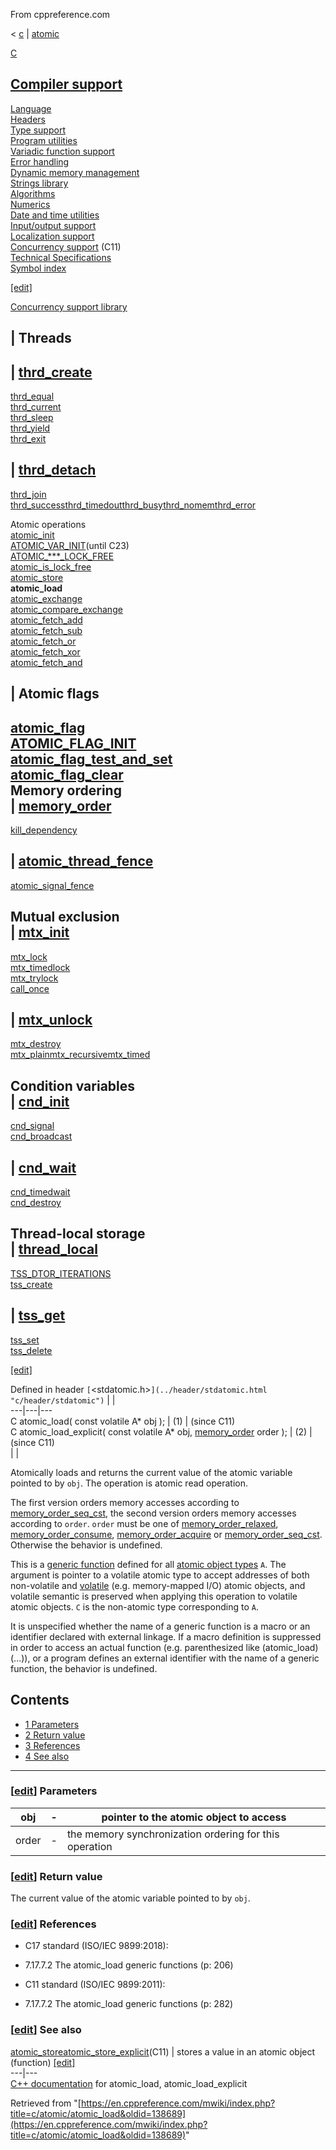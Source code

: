 From cppreference.com

< [c](../../c.html "c")‎ | [atomic](../atomic.html "c/atomic")

[ C](../../c.html "c")

[Compiler support](../compiler_support.html "c/compiler support")  
---  
[Language](../language.html "c/language")  
[Headers](../header.html "c/header")  
[Type support](../types.html "c/types")  
[Program utilities](../program.html "c/program")  
[Variadic function support](../variadic.html "c/variadic")  
[Error handling](../error.html "c/error")  
[Dynamic memory management](../memory.html "c/memory")  
[Strings library](../string.html "c/string")  
[Algorithms](../algorithm.html "c/algorithm")  
[Numerics](../numeric.html "c/numeric")  
[Date and time utilities](../chrono.html "c/chrono")  
[Input/output support](../io.html "c/io")  
[Localization support](../locale.html "c/locale")  
[Concurrency support](../thread.html "c/thread") (C11)  
[Technical Specifications](../experimental.html "c/experimental")  
[Symbol index](../index.html "c/symbol index")  
  
[[edit]](https://en.cppreference.com/mwiki/index.php?title=Template:c/navbar_content&action=edit)

[ Concurrency support library](../thread.html "c/thread")

|  Threads  
---  
| [thrd_create](../thread/thrd_create.html "c/thread/thrd create")  
---  
[thrd_equal](../thread/thrd_equal.html "c/thread/thrd equal")  
[thrd_current](../thread/thrd_current.html "c/thread/thrd current")  
[thrd_sleep](../thread/thrd_sleep.html "c/thread/thrd sleep")  
[thrd_yield](../thread/thrd_yield.html "c/thread/thrd yield")  
[thrd_exit](../thread/thrd_exit.html "c/thread/thrd exit")  
  
| [thrd_detach](../thread/thrd_detach.html "c/thread/thrd detach")  
---  
[thrd_join](../thread/thrd_join.html "c/thread/thrd join")  
[thrd_successthrd_timedoutthrd_busythrd_nomemthrd_error](../thread/thrd_errors.html "c/thread/thrd errors")  
  
Atomic operations  
[atomic_init](atomic_init.html "c/atomic/atomic init")  
[ATOMIC_VAR_INIT](ATOMIC_VAR_INIT.html "c/atomic/ATOMIC VAR INIT")(until C23)  
[ATOMIC_***_LOCK_FREE](ATOMIC_LOCK_FREE_consts.html "c/atomic/ATOMIC LOCK FREE consts")  
[atomic_is_lock_free](atomic_is_lock_free.html "c/atomic/atomic is lock free")  
[atomic_store](atomic_store.html "c/atomic/atomic store")  
**atomic_load**  
[atomic_exchange](atomic_exchange.html "c/atomic/atomic exchange")  
[atomic_compare_exchange](atomic_compare_exchange.html "c/atomic/atomic compare exchange")  
[atomic_fetch_add](atomic_fetch_add.html "c/atomic/atomic fetch add")  
[atomic_fetch_sub](atomic_fetch_sub.html "c/atomic/atomic fetch sub")  
[atomic_fetch_or](atomic_fetch_or.html "c/atomic/atomic fetch or")  
[atomic_fetch_xor](atomic_fetch_xor.html "c/atomic/atomic fetch xor")  
[atomic_fetch_and](atomic_fetch_and.html "c/atomic/atomic fetch and")  
  
|  Atomic flags  
---  
[atomic_flag](atomic_flag.html "c/atomic/atomic flag")  
[ATOMIC_FLAG_INIT](ATOMIC_FLAG_INIT.html "c/atomic/ATOMIC FLAG INIT")  
[atomic_flag_test_and_set](atomic_flag_test_and_set.html "c/atomic/atomic flag test and set")  
[atomic_flag_clear](atomic_flag_clear.html "c/atomic/atomic flag clear")  
Memory ordering  
| [memory_order](memory_order.html "c/atomic/memory order")  
---  
[kill_dependency](kill_dependency.html "c/atomic/kill dependency")  
  
| [atomic_thread_fence](atomic_thread_fence.html "c/atomic/atomic thread fence")  
---  
[atomic_signal_fence](atomic_signal_fence.html "c/atomic/atomic signal fence")  
  
Mutual exclusion  
| [mtx_init](../thread/mtx_init.html "c/thread/mtx init")  
---  
[mtx_lock](../thread/mtx_lock.html "c/thread/mtx lock")  
[mtx_timedlock](../thread/mtx_timedlock.html "c/thread/mtx timedlock")  
[mtx_trylock](../thread/mtx_trylock.html "c/thread/mtx trylock")  
[call_once](../thread/ONCE_FLAG_INIT.html "c/thread/call once")  
  
| [mtx_unlock](../thread/mtx_unlock.html "c/thread/mtx unlock")  
---  
[mtx_destroy](../thread/mtx_destroy.html "c/thread/mtx destroy")  
[mtx_plainmtx_recursivemtx_timed](../thread/mtx_types.html "c/thread/mtx types")  
  
Condition variables  
| [cnd_init](../thread/cnd_init.html "c/thread/cnd init")  
---  
[cnd_signal](../thread/cnd_signal.html "c/thread/cnd signal")  
[cnd_broadcast](../thread/cnd_broadcast.html "c/thread/cnd broadcast")  
  
| [cnd_wait](../thread/cnd_wait.html "c/thread/cnd wait")  
---  
[cnd_timedwait](../thread/cnd_timedwait.html "c/thread/cnd timedwait")  
[cnd_destroy](../thread/cnd_destroy.html "c/thread/cnd destroy")  
  
Thread-local storage  
| [thread_local](../thread/thread_local.html "c/thread/thread local")  
---  
[TSS_DTOR_ITERATIONS](../thread/TSS_DTOR_ITERATIONS.html "c/thread/TSS DTOR ITERATIONS")  
[tss_create](../thread/tss_create.html "c/thread/tss create")  
  
| [tss_get](../thread/tss_get.html "c/thread/tss get")  
---  
[tss_set](../thread/tss_set.html "c/thread/tss set")  
[tss_delete](../thread/tss_delete.html "c/thread/tss delete")  
  
[[edit]](https://en.cppreference.com/mwiki/index.php?title=Template:c/thread/navbar_content&action=edit)

Defined in header `[`<stdatomic.h>`](../header/stdatomic.html "c/header/stdatomic")` |  |   
---|---|---  
C atomic_load( const volatile A* obj ); |  (1)  |  (since C11)  
C atomic_load_explicit( const volatile A* obj, [memory_order](memory_order.html) order ); |  (2)  |  (since C11)  
| |   
  
Atomically loads and returns the current value of the atomic variable pointed to by `obj`. The operation is atomic read operation. 

The first version orders memory accesses according to [memory_order_seq_cst](memory_order.html "c/atomic/memory order"), the second version orders memory accesses according to `order`. `order` must be one of [memory_order_relaxed](memory_order.html "c/atomic/memory order"), [memory_order_consume](memory_order.html "c/atomic/memory order"), [memory_order_acquire](memory_order.html "c/atomic/memory order") or [memory_order_seq_cst](memory_order.html "c/atomic/memory order"). Otherwise the behavior is undefined. 

This is a [generic function](../language/generic.html "c/language/generic") defined for all [atomic object types](../language/atomic.html "c/language/atomic") `A`. The argument is pointer to a volatile atomic type to accept addresses of both non-volatile and [volatile](../language/volatile.html "c/language/volatile") (e.g. memory-mapped I/O) atomic objects, and volatile semantic is preserved when applying this operation to volatile atomic objects. `C` is the non-atomic type corresponding to `A`. 

It is unspecified whether the name of a generic function is a macro or an identifier declared with external linkage. If a macro definition is suppressed in order to access an actual function (e.g. parenthesized like (atomic_load)(...)), or a program defines an external identifier with the name of a generic function, the behavior is undefined. 

## Contents

  * [1 Parameters](atomic_load.html#Parameters)
  * [2 Return value](atomic_load.html#Return_value)
  * [3 References](atomic_load.html#References)
  * [4 See also](atomic_load.html#See_also)

  
---  
  
### [[edit](https://en.cppreference.com/mwiki/index.php?title=c/atomic/atomic_load&action=edit&section=1 "Edit section: Parameters")] Parameters

obj  |  \-  |  pointer to the atomic object to access   
---|---|---  
order  |  \-  |  the memory synchronization ordering for this operation   
  
### [[edit](https://en.cppreference.com/mwiki/index.php?title=c/atomic/atomic_load&action=edit&section=2 "Edit section: Return value")] Return value

The current value of the atomic variable pointed to by `obj`. 

### [[edit](https://en.cppreference.com/mwiki/index.php?title=c/atomic/atomic_load&action=edit&section=3 "Edit section: References")] References

  * C17 standard (ISO/IEC 9899:2018): 



    

  * 7.17.7.2 The atomic_load generic functions (p: 206) 



  * C11 standard (ISO/IEC 9899:2011): 



    

  * 7.17.7.2 The atomic_load generic functions (p: 282) 



### [[edit](https://en.cppreference.com/mwiki/index.php?title=c/atomic/atomic_load&action=edit&section=4 "Edit section: See also")] See also

[ atomic_storeatomic_store_explicit](atomic_store.html "c/atomic/atomic store")(C11) |  stores a value in an atomic object   
(function) [[edit]](https://en.cppreference.com/mwiki/index.php?title=Template:c/atomic/dsc_atomic_store&action=edit)  
---|---  
[C++ documentation](../../cpp/atomic/atomic_load.html "cpp/atomic/atomic load") for atomic_load, atomic_load_explicit  
  
Retrieved from "[https://en.cppreference.com/mwiki/index.php?title=c/atomic/atomic_load&oldid=138689](https://en.cppreference.com/mwiki/index.php?title=c/atomic/atomic_load&oldid=138689)" 

